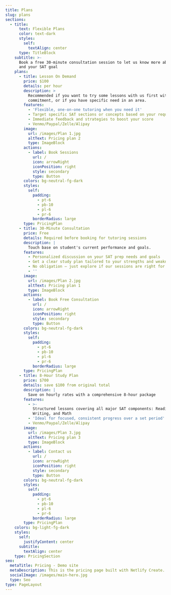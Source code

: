 ```yaml
---
title: Plans
slug: plans
sections:
  - title:
      text: Flexible Plans
      color: text-dark
      styles:
        self:
          textAlign: center
      type: TitleBlock
    subtitle: >-
      Book a free 30-minute consultation session to let us know more about you
      and your SAT goal
    plans:
      - title: Lesson On Demand
        price: $100
        details: per hour
        description: >
          Recommended if you want to try some lessons with us first without a
          commitment, or if you have specific need in an area.
        features:
          - 'Flexible, one-on-one tutoring when you need it'
          - Target specific SAT sections or concepts based on your requests
          - Immediate feedback and strategies to boost your score
          - Venmo/Paypal/Zelle/Alipay
        image:
          url: /images/Plan 1.jpg
          altText: Pricing plan 2
          type: ImageBlock
        actions:
          - label: Book Sessions
            url: /
            icon: arrowRight
            iconPosition: right
            style: secondary
            type: Button
        colors: bg-neutral-fg-dark
        styles:
          self:
            padding:
              - pt-6
              - pb-10
              - pl-6
              - pr-6
            borderRadius: large
        type: PricingPlan
      - title: 30-Minute Consultation
        price: Free
        details: Required before booking for tutoring sessions
        description: |
          Touch base on student's current performance and goals.
        features:
          - Personalized discussion on your SAT prep needs and goals
          - Get a clear study plan tailored to your strengths and weaknesses
          - No obligation – just explore if our sessions are right for you
          - ''
        image:
          url: /images/Plan 2.jpg
          altText: Pricing plan 1
          type: ImageBlock
        actions:
          - label: Book Free Consultation
            url: /
            icon: arrowRight
            iconPosition: right
            style: secondary
            type: Button
        colors: bg-neutral-fg-dark
        styles:
          self:
            padding:
              - pt-6
              - pb-10
              - pl-6
              - pr-6
            borderRadius: large
        type: PricingPlan
      - title: 8-Hour Study Plan
        price: $700
        details: save $100 from original total
        description: |
          Save on hourly rates with a comprehensive 8-hour package
        features:
          - >-
            Structured lessons covering all major SAT components: Reading,
            Writing, and Math
          - 'Ideal for focused, consistent progress over a set period'
          - Venmo/Paypal/Zelle/Alipay
        image:
          url: /images/Plan 3.jpg
          altText: Pricing plan 3
          type: ImageBlock
        actions:
          - label: Contact us
            url: /
            icon: arrowRight
            iconPosition: right
            style: secondary
            type: Button
        colors: bg-neutral-fg-dark
        styles:
          self:
            padding:
              - pt-6
              - pb-10
              - pl-6
              - pr-6
            borderRadius: large
        type: PricingPlan
    colors: bg-light-fg-dark
    styles:
      self:
        justifyContent: center
      subtitle:
        textAlign: center
    type: PricingSection
seo:
  metaTitle: Pricing - Demo site
  metaDescription: This is the pricing page built with Netlify Create.
  socialImage: /images/main-hero.jpg
  type: Seo
type: PageLayout
---
```

